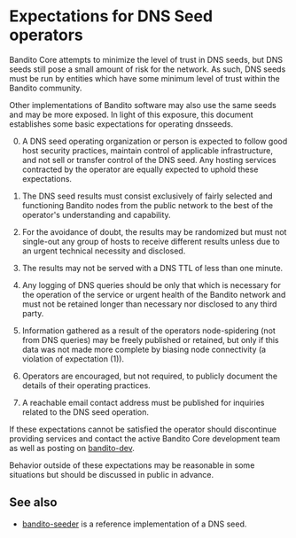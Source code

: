 Expectations for DNS Seed operators
====================================

Bandito Core attempts to minimize the level of trust in DNS seeds,
but DNS seeds still pose a small amount of risk for the network.
As such, DNS seeds must be run by entities which have some minimum
level of trust within the Bandito community.

Other implementations of Bandito software may also use the same
seeds and may be more exposed. In light of this exposure, this
document establishes some basic expectations for operating dnsseeds.

0. A DNS seed operating organization or person is expected to follow good
host security practices, maintain control of applicable infrastructure,
and not sell or transfer control of the DNS seed. Any hosting services
contracted by the operator are equally expected to uphold these expectations.

1. The DNS seed results must consist exclusively of fairly selected and
functioning Bandito nodes from the public network to the best of the
operator's understanding and capability.

2. For the avoidance of doubt, the results may be randomized but must not
single-out any group of hosts to receive different results unless due to an
urgent technical necessity and disclosed.

3. The results may not be served with a DNS TTL of less than one minute.

4. Any logging of DNS queries should be only that which is necessary
for the operation of the service or urgent health of the Bandito
network and must not be retained longer than necessary nor disclosed
to any third party.

5. Information gathered as a result of the operators node-spidering
(not from DNS queries) may be freely published or retained, but only
if this data was not made more complete by biasing node connectivity
(a violation of expectation (1)).

6. Operators are encouraged, but not required, to publicly document the
details of their operating practices.

7. A reachable email contact address must be published for inquiries
related to the DNS seed operation.

If these expectations cannot be satisfied the operator should
discontinue providing services and contact the active Bandito
Core development team as well as posting on
[bandito-dev](https://groups.google.com/forum/#!forum/bandito-dev).

Behavior outside of these expectations may be reasonable in some
situations but should be discussed in public in advance.

See also
----------
- [bandito-seeder](https://github.com/pooler/bandito-seeder) is a reference implementation of a DNS seed.

